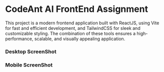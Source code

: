 <h1>CodeAnt AI FrontEnd Assignment</h1>
<p></p>
<p>This project is a modern frontend application built with ReactJS, using Vite for fast and efficient development, and TailwindCSS for  sleek and customizable styling. The combination of these tools ensures 
  a high-performance, scalable, and visually appealing application.</p>
<h3>Desktop ScreenShot</h3>

<h3>Mobile ScreenShot</h3>

